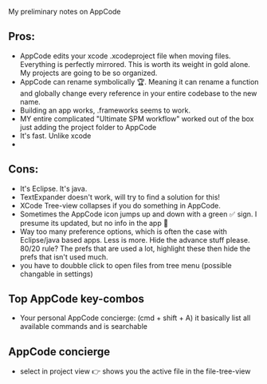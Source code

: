 My preliminary notes on AppCode<!--more--> 


## Pros:

- AppCode edits your xcode .xcodeproject file when moving files. Everything is perfectly mirrored. This is worth its weight in gold alone. My projects are going to be so organized.
- AppCode can rename symbolically 🏆. Meaning it can rename a function and globally change every reference in your entire codebase to the new name. 
- Building an app works, .frameworks seems to work.
- MY entire complicated "Ultimate SPM workflow" worked out of the box just adding the project folder to AppCode
- It's fast. Unlike xcode
-
## Cons: 
- It's Eclipse. It's java. 
- TextExpander doesn't work, will try to find a solution for this!
- XCode Tree-view collapses if you do something in AppCode. 
- Sometimes the AppCode icon jumps up and down with a green ✅ sign. I presume its updated, but no info in the app 🤔
- Way too many preference options, which is often the case with Eclipse/java based apps. Less is more. Hide the advance stuff please. 80/20 rule? The prefs that are used a lot, highlight these then hide the prefs that isn't used much.
- you have to doubble click to open files from tree menu (possible changable in settings)
 
## Top AppCode key-combos

- Your personal AppCode concierge: (cmd + shift + A) it basically list all available commands and is searchable

## AppCode concierge
- select in project view 👉 shows you the active file in the file-tree-view